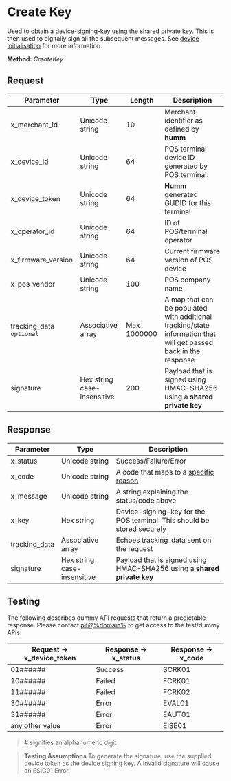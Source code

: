 # Create Key

Used to obtain a device-signing-key using the shared private key. This is then used to digitally sign all the subsequent messages. See <a href="/pos/security/device_initialisation/">device initialisation</a> for more information.

**Method:** *CreateKey*

## Request

Parameter | Type | Length | Description
----------|------|--------|------------
x_merchant_id | Unicode string | 10 | Merchant identifier as defined by **humm**
x_device_id | Unicode string | 64 | POS terminal device ID generated by POS terminal.
x_device_token | Unicode string | 64 | **Humm** generated GUDID for this terminal
x_operator_id | Unicode string | 64 | ID of POS/terminal operator
x_firmware_version | Unicode string | 64 | Current firmware version of POS device
x_pos_vendor | Unicode string | 100 | POS company name
tracking_data <code class="optional">optional</code> | Associative array | Max 1000000 | A map that can be populated with additional tracking/state information that will get passed back in the response
signature | Hex string case-insensitive | 200 | Payload that is signed using HMAC-SHA256 using a **shared private key**

## Response

Parameter | Type | Description
----------|------|-------------
x_status | Unicode string | Success/Failure/Error
x_code | Unicode string | A code that maps to a <a href="/pos/api_information/status_codes/">specific reason</a>
x_message | Unicode string | A string explaining the status/code above
x_key | Hex string | Device-signing-key for the POS terminal. This should be stored securely
tracking_data | Associative array | Echoes tracking_data sent on the request
signature | Hex string case-insensitive | Payload that is signed using HMAC-SHA256 using a **shared private key**

## Testing

The following describes dummy API requests that return a predictable response. Please contact <a href="mailto:pit@%domain%">pit@%domain%</a> to get access to the test/dummy APIs.

Request -> x_device_token | Response -> x_status | Response -> x_code
-----------|-----------|-----------
01###### | Success | SCRK01
10###### | Failed | FCRK01
11###### | Failed | FCRK02
30###### | Error | EVAL01
31###### | Error | EAUT01
any other value | Error | EISE01

> <b>#</b> signifies an alphanumeric digit

> <b>Testing Assumptions</b> To generate the signature, use the supplied device token as the device signing key. A invalid signature will cause an ESIG01 Error.

